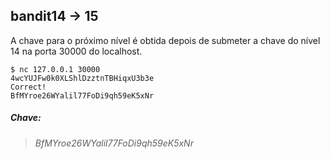 ## bandit14 -> 15

A chave para o próximo nível é obtida depois de submeter a chave do nível 14 na porta 30000 do localhost.

```
$ nc 127.0.0.1 30000
4wcYUJFw0k0XLShlDzztnTBHiqxU3b3e
Correct!
BfMYroe26WYalil77FoDi9qh59eK5xNr
```

##### Chave:
> _BfMYroe26WYalil77FoDi9qh59eK5xNr_
